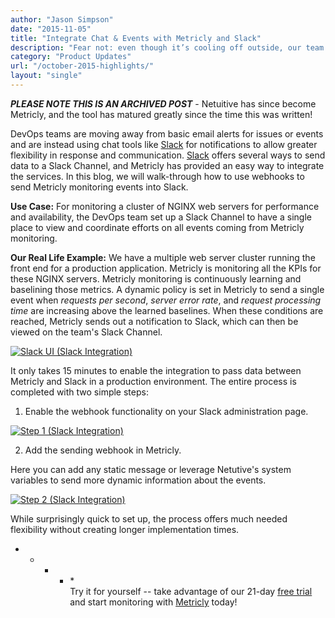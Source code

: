 ```yaml
---
author: "Jason Simpson"
date: "2015-11-05"
title: "Integrate Chat & Events with Metricly and Slack"
description: "Fear not: even though it’s cooling off outside, our team is heating up! Shared dashboards are just the beginning of October's new releases."
category: "Product Updates"
url: "/october-2015-highlights/"
layout: "single"
---
```

***PLEASE NOTE THIS IS AN ARCHIVED POST*** - Netuitive has since become Metricly, and the tool has matured greatly since the time this was written!

DevOps teams are moving away from basic email alerts for issues or events and are instead using chat tools like [Slack](https://slack.com/) for notifications to allow greater flexibility in response and communication. [Slack](https://slack.com/) offers several ways to send data to a Slack Channel, and Metricly has provided an easy way to integrate the services. In this blog, we will walk-through how to use webhooks to send Metricly monitoring events into Slack.

**Use Case:** For monitoring a cluster of NGINX web servers for performance and availability, the DevOps team set up a Slack Channel to have a single place to view and coordinate efforts on all events coming from Metricly monitoring.

**Our Real Life Example:** We have a multiple web server cluster running the front end for a production application. Metricly is monitoring all the KPIs for these NGINX servers. Metricly monitoring is continuously learning and baselining those metrics. A dynamic policy is set in Metricly to send a single event when *requests per second*, *server error rate*, and *request processing time* are increasing above the learned baselines. When these conditions are reached, Metricly sends out a notification to Slack, which can then be viewed on the team's Slack Channel.

[![Slack UI (Slack Integration)](https://s3-us-west-2.amazonaws.com/com-netuitive-app-usw2-public/wp-content/uploads/2016/03/SlackUI-1024x407.jpg)](https://s3-us-west-2.amazonaws.com/com-netuitive-app-usw2-public/wp-content/uploads/2016/03/SlackUI.jpg)

It only takes 15 minutes to enable the integration to pass data between Metricly and Slack in a production environment. The entire process is completed with two simple steps:

1) Enable the webhook functionality on your Slack administration page.

[![Step 1 (Slack Integration)](https://s3-us-west-2.amazonaws.com/com-netuitive-app-usw2-public/wp-content/uploads/2016/03/Step1.jpg)](https://s3-us-west-2.amazonaws.com/com-netuitive-app-usw2-public/wp-content/uploads/2016/03/Step1.jpg)

2) Add the sending webhook in Metricly.

Here you can add any static message or leverage Netutive's system variables to send more dynamic information about the events.

[![Step 2 (Slack Integration)](https://s3-us-west-2.amazonaws.com/com-netuitive-app-usw2-public/wp-content/uploads/2016/03/Step2.jpg)](https://s3-us-west-2.amazonaws.com/com-netuitive-app-usw2-public/wp-content/uploads/2016/03/Step2.jpg)

While surprisingly quick to set up, the process offers much needed flexibility without creating longer implementation times.

* * * * *\
Try it for yourself -- take advantage of our 21-day [free trial](/signup) and start monitoring with [Metricly](/) today!
